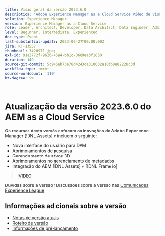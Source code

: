 ```yaml
---
title: Visão geral da versão 2023.6.0
description: 'Adobe Experience Manager as a Cloud Service Vídeo de visão geral da versão 2023.6.0Os recursos desta versão enfocam as inovações da Experience Manager Assets e incluem o seguinte: Nova interface do usuário para aprimoramentos de pesquisa DAM Gerenciamento de ativos 3D Aprimoramentos do gerenciamento de metadados Integração do AEM [!DNL Assets] + [!DNL Frame io] '
solution: Experience Manager
version: Experience Manager as a Cloud Service
role: Leader, Architect, Developer, Data Architect, Data Engineer, Admin, User
level: Beginner, Intermediate, Experienced
doc-type: Event
last-substantial-update: 2023-06-27T00:00:00Z
jira: KT-13557
thumbnail: 3420971.jpeg
exl-id: 91e2772f-9626-46a4-bb1c-0680ea3f1850
duration: 349
source-git-commit: 5c946ab73e78d4243ca310032a10bb8e82228c3d
workflow-type: tm+mt
source-wordcount: '110'
ht-degree: 5%

---
```


# Atualização da versão 2023.6.0 do AEM as a Cloud Service


Os recursos desta versão enfocam as inovações do Adobe Experience Manager [!DNL Assets] e incluem o seguinte:

* Nova interface do usuário para DAM
* Aprimoramentos de pesquisa
* Gerenciamento de ativos 3D
* Aprimoramentos no gerenciamento de metadados
* Integração do AEM [!DNL Assets] + [!DNL Frame io]

>[!VIDEO](https://video.tv.adobe.com/v/3420971/?learn=on)


Dúvidas sobre a versão?  Discussões sobre a versão nas [Comunidades Experience League](https://adobe.ly/444zA4U)

## Informações adicionais sobre a versão

* [Notas de versão atuais](https://experienceleague.adobe.com/docs/experience-manager-cloud-service/content/release-notes/home.html?lang=pt-BR)
* [Roteiro de versão](https://experienceleague.adobe.com/docs/experience-manager-release-information/aem-release-updates/update-releases-roadmap.html?lang=pt-BR)
* [Informações de pré-lançamento](https://experienceleague.adobe.com/docs/experience-manager-cloud-service/content/release-notes/prerelease.html)
